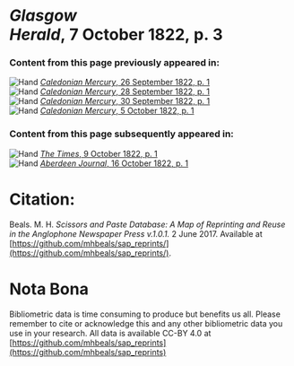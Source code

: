 # *Glasgow Herald*, 7 October 1822, p. 3  
  
### Content from this page previously appeared in:  
![Hand](http://scissorsandpaste.net/wp-content/uploads/2017/06/smallhandpointer.png) [*Caledonian Mercury*, 26 September 1822, p. 1](https://mhbeals.github.io/sap_html/Caledonian-Mercury/Caledonian-Mercury-26-September-1822-p-1)  
![Hand](http://scissorsandpaste.net/wp-content/uploads/2017/06/smallhandpointer.png) [*Caledonian Mercury*, 28 September 1822, p. 1](https://mhbeals.github.io/sap_html/Caledonian-Mercury/Caledonian-Mercury-28-September-1822-p-1)  
![Hand](http://scissorsandpaste.net/wp-content/uploads/2017/06/smallhandpointer.png) [*Caledonian Mercury*, 30 September 1822, p. 1](https://mhbeals.github.io/sap_html/Caledonian-Mercury/Caledonian-Mercury-30-September-1822-p-1)  
![Hand](http://scissorsandpaste.net/wp-content/uploads/2017/06/smallhandpointer.png) [*Caledonian Mercury*, 5 October 1822, p. 1](https://mhbeals.github.io/sap_html/Caledonian-Mercury/Caledonian-Mercury-5-October-1822-p-1)  
  
### Content from this page subsequently appeared in:  
![Hand](http://scissorsandpaste.net/wp-content/uploads/2017/06/smallhandpointer.png) [*The Times*, 9 October 1822, p. 1](https://mhbeals.github.io/sap_html/The-Times/The-Times-9-October-1822-p-1)  
![Hand](http://scissorsandpaste.net/wp-content/uploads/2017/06/smallhandpointer.png) [*Aberdeen Journal*, 16 October 1822, p. 1](https://mhbeals.github.io/sap_html/Aberdeen-Journal/Aberdeen-Journal-16-October-1822-p-1)  


# Citation: 

Beals. M. H. *Scissors and Paste Database: A Map of Reprinting and Reuse in the Anglophone Newspaper Press v.1.0.1.* 2 June 2017. Available at [https://github.com/mhbeals/sap_reprints/](https://github.com/mhbeals/sap_reprints/). 

# Nota Bona

Bibliometric data is time consuming to produce but benefits us all. Please remember to cite or acknowledge this and any other bibliometric data you use in your research. All data is available CC-BY 4.0 at [https://github.com/mhbeals/sap_reprints](https://github.com/mhbeals/sap_reprints)